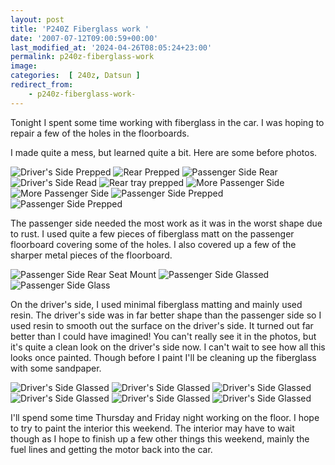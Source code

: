 ```yaml
---
layout: post
title: 'P240Z Fiberglass work '
date: '2007-07-12T09:00:59+00:00'
last_modified_at: '2024-04-26T08:05:24+23:00'
permalink: p240z-fiberglass-work
image: 
categories:  [ 240z, Datsun ]
redirect_from:
    - p240z-fiberglass-work-
---
```

Tonight I spent some time working with fiberglass in the car. I was hoping to repair a few of the holes in the floorboards.

I made quite a mess, but learned quite a bit. Here are some before photos.

![Driver's Side Prepped](https://farm2.static.flickr.com/1239/782283845_4a98080c53_s.jpg)
![Rear Prepped](https://farm2.static.flickr.com/1191/782279103_f6dc23edc9_s.jpg)
![Passenger Side Rear](https://farm2.static.flickr.com/1405/783148832_a6df33f0c1_s.jpg)
![Driver's Side Read](https://farm2.static.flickr.com/1163/782269191_d6fa0b7cc4_s.jpg)
![Rear tray prepped](https://farm2.static.flickr.com/1263/782264087_70a0e9c215_s.jpg)
![More Passenger Side](https://farm2.static.flickr.com/1389/782259683_327fb1836a_s.jpg)
![More Passenger Side](https://farm2.static.flickr.com/1406/782254643_7c9e474a2d_s.jpg)
![Passenger Side Prepped](https://farm2.static.flickr.com/1253/783124258_ae0f26041a_s.jpg)
![Passenger Side Prepped](https://farm2.static.flickr.com/1345/783119184_472925df95_s.jpg)

The passenger side needed the most work as it was in the worst shape due to rust. I used quite a few pieces of fiberglass matt on the passenger floorboard covering some of the holes. I also covered up a few of the sharper metal pieces of the floorboard.

![Passenger Side Rear Seat Mount](https://farm2.static.flickr.com/1424/783197250_28ce5b432c_s.jpg)
![Passenger Side Glassed](https://farm2.static.flickr.com/1148/782316363_c4d5cd8385_s.jpg)
![Passenger Side Glass](https://farm2.static.flickr.com/1201/782310645_f9e7b3bdf7_s.jpg)

On the driver's side, I used minimal fiberglass matting and mainly used resin. The driver's side was in far better shape than the passenger side so I used resin to smooth out the surface on the driver's side. It turned out far better than I could have imagined! You can't really see it in the photos, but it's quite a clean look on the driver's side now. I can't wait to see how all this looks once painted. Though before I paint I'll be cleaning up the fiberglass with some sandpaper.

![Driver's Side Glassed](https://farm2.static.flickr.com/1257/783180804_24310b5776_s.jpg)
![Driver's Side Glassed](https://farm2.static.flickr.com/1343/782300717_6712bc4068_s.jpg)
![Driver's Side Glassed](https://farm2.static.flickr.com/1260/783171108_1e2817f6d2_s.jpg)
![Driver's Side Glassed](https://farm2.static.flickr.com/1084/782292067_7163ecacfd_s.jpg)
![Driver's Side Glassed](https://farm2.static.flickr.com/1401/783206998_46e11df849_s.jpg)
![Driver's Side Glassed](https://farm2.static.flickr.com/1083/782326631_1c5ecf4a8d_s.jpg)

I'll spend some time Thursday and Friday night working on the floor. I hope to try to paint the interior this weekend. The interior may have to wait though as I hope to finish up a few other things this weekend, mainly the fuel lines and getting the motor back into the car.
